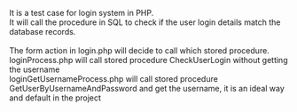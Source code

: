 It is a test case for login system in PHP.\
It will call the procedure in SQL to check if the user login details match the database records.\
\
The form action in login.php will decide to call which stored procedure.\
loginProcess.php will call stored procedure CheckUserLogin without getting the username\
loginGetUsernameProcess.php will call stored procedure GetUserByUsernameAndPassword and get the username, it is an ideal way and default in the project
